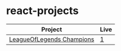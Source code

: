 # react-projects
| Project      | Live|
| --| --|
|[LeagueOfLegends Champions](https://github.com/SametAydinhan/react-projects/tree/main/lol-champions)| [1]()|
